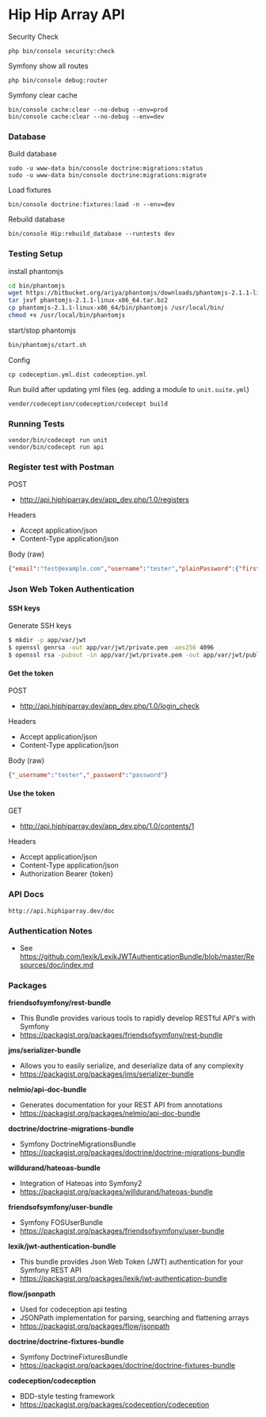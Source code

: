 Hip Hip Array API
===========



Security Check
```
php bin/console security:check
```

Symfony show all routes
```
php bin/console debug:router
```

Symfony clear cache
```
bin/console cache:clear --no-debug --env=prod
bin/console cache:clear --no-debug --env=dev
```


### Database


Build database
```
sudo -u www-data bin/console doctrine:migrations:status
sudo -u www-data bin/console doctrine:migrations:migrate
```

Load fixtures
```
bin/console doctrine:fixtures:load -n --env=dev
```

Rebuild database
```
bin/console Hip:rebuild_database --runtests dev
```


### Testing Setup


install phantomjs

```bash
cd bin/phantomjs
wget https://bitbucket.org/ariya/phantomjs/downloads/phantomjs-2.1.1-linux-x86_64.tar.bz2
tar jxvf phantomjs-2.1.1-linux-x86_64.tar.bz2
cp phantomjs-2.1.1-linux-x86_64/bin/phantomjs /usr/local/bin/
chmod +x /usr/local/bin/phantomjs
```

start/stop phantomjs

```bash
bin/phantomjs/start.sh
```


Config
```
cp codeception.yml.dist codeception.yml
```


Run build after updating yml files (eg. adding a module to `unit.suite.yml`)
```
vendor/codeception/codeception/codecept build
```



### Running Tests

```
vendor/bin/codecept run unit
vendor/bin/codecept run api
```


### Register test with Postman


POST
- http://api.hiphiparray.dev/app_dev.php/1.0/registers

Headers
- Accept application/json
- Content-Type application/json

Body (raw)
```json
{"email":"test@example.com","username":"tester","plainPassword":{"first":"password","second":"password"}}
```


### Json Web Token Authentication


#### SSH keys

Generate SSH keys

```bash
$ mkdir -p app/var/jwt
$ openssl genrsa -out app/var/jwt/private.pem -aes256 4096
$ openssl rsa -pubout -in app/var/jwt/private.pem -out app/var/jwt/public.pem
```


#### Get the token

POST
- http://api.hiphiparray.dev/app_dev.php/1.0/login_check

Headers
- Accept application/json
- Content-Type application/json

Body (raw)
```json
{"_username":"tester","_password":"password"}
```

#### Use the token

GET
- http://api.hiphiparray.dev/app_dev.php/1.0/contents/1

Headers
- Accept            application/json
- Content-Type      application/json
- Authorization     Bearer {token}


### API Docs

```
http://api.hiphiparray.dev/doc
```

### Authentication Notes

- See https://github.com/lexik/LexikJWTAuthenticationBundle/blob/master/Resources/doc/index.md



### Packages


**friendsofsymfony/rest-bundle**
- This Bundle provides various tools to rapidly develop RESTful API's with Symfony
- https://packagist.org/packages/friendsofsymfony/rest-bundle


**jms/serializer-bundle**
- Allows you to easily serialize, and deserialize data of any complexity
- https://packagist.org/packages/jms/serializer-bundle


**nelmio/api-doc-bundle**
- Generates documentation for your REST API from annotations
- https://packagist.org/packages/nelmio/api-doc-bundle


**doctrine/doctrine-migrations-bundle**
- Symfony DoctrineMigrationsBundle
- https://packagist.org/packages/doctrine/doctrine-migrations-bundle


**willdurand/hateoas-bundle**
- Integration of Hateoas into Symfony2
- https://packagist.org/packages/willdurand/hateoas-bundle


**friendsofsymfony/user-bundle**
- Symfony FOSUserBundle
- https://packagist.org/packages/friendsofsymfony/user-bundle


**lexik/jwt-authentication-bundle**
- This bundle provides Json Web Token (JWT) authentication for your Symfony REST API
- https://packagist.org/packages/lexik/jwt-authentication-bundle


**flow/jsonpath**
- Used for codeception api testing
- JSONPath implementation for parsing, searching and flattening arrays
- https://packagist.org/packages/flow/jsonpath


**doctrine/doctrine-fixtures-bundle**
- Symfony DoctrineFixturesBundle
- https://packagist.org/packages/doctrine/doctrine-fixtures-bundle


**codeception/codeception**
- BDD-style testing framework
- https://packagist.org/packages/codeception/codeception

